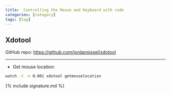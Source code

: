```yaml
---
title:  Controlling the Mouse and Keyboard with code
categories: [category]
tags: [tag]
---
```


## Xdotool

GitHub repo:
<a href="https://github.com/jordansissel/xdotool" target="_blank">https://github.com/jordansissel/xdotool</a>

---

- Get mouse location:
```sh
watch -t -n 0.001 xdotool getmouselocation
```

{% include signature.md %}